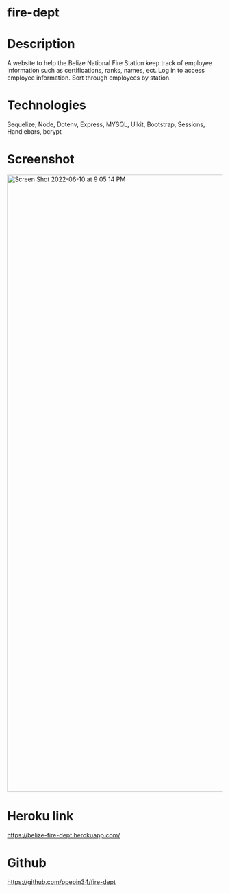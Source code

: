 # fire-dept

# Description
A website to help the Belize National Fire Station keep track of employee information such as certifications, ranks, names, ect. Log in to access employee information. Sort through employees by station. 


# Technologies
Sequelize, Node, Dotenv, Express, MYSQL, UIkit, Bootstrap, Sessions, Handlebars, bcrypt


# Screenshot
<img width="1439" alt="Screen Shot 2022-06-10 at 9 05 14 PM" src="https://user-images.githubusercontent.com/96275616/173166795-287d894f-be14-4690-bece-137ce74885cc.png">


# Heroku link
https://belize-fire-dept.herokuapp.com/


# Github
https://github.com/ppepin34/fire-dept



